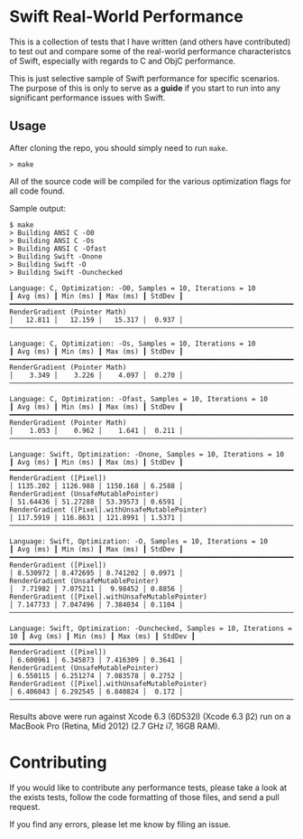 # Swift Real-World Performance

This is a collection of tests that I have written (and others have contributed) to test out and compare some
of the real-world performance characteristcs of Swift, especially with regards to C and ObjC performance.

This is just selective sample of Swift performance for specific scenarios. The purpose of this is only to
serve as a **guide** if you start to run into any significant performance issues with Swift.

## Usage

After cloning the repo, you should simply need to run `make`.

    > make

All of the source code will be compiled for the various optimization flags for all code found.

Sample output:

    $ make
    > Building ANSI C -O0
    > Building ANSI C -Os
    > Building ANSI C -Ofast
    > Building Swift -Onone
    > Building Swift -O
    > Building Swift -Ounchecked

    Language: C, Optimization: -O0, Samples = 10, Iterations = 10             ┃ Avg (ms) ┃ Min (ms) ┃ Max (ms) ┃ StdDev ┃
    ━━━━━━━━━━━━━━━━━━━━━━━━━━━━━━━━━━━━━━━━━━━━━━━━━━━━━━━━━━━━━━━━━━━━━━━━━━╇━━━━━━━━━━╇━━━━━━━━━━╇━━━━━━━━━━╇━━━━━━━━┩
    RenderGradient (Pointer Math)                                             │   12.811 │   12.159 │   15.317 │  0.937 │
    ──────────────────────────────────────────────────────────────────────────┴──────────┴──────────┴──────────┴────────┘

    Language: C, Optimization: -Os, Samples = 10, Iterations = 10             ┃ Avg (ms) ┃ Min (ms) ┃ Max (ms) ┃ StdDev ┃
    ━━━━━━━━━━━━━━━━━━━━━━━━━━━━━━━━━━━━━━━━━━━━━━━━━━━━━━━━━━━━━━━━━━━━━━━━━━╇━━━━━━━━━━╇━━━━━━━━━━╇━━━━━━━━━━╇━━━━━━━━┩
    RenderGradient (Pointer Math)                                             │    3.349 │    3.226 │    4.097 │  0.270 │
    ──────────────────────────────────────────────────────────────────────────┴──────────┴──────────┴──────────┴────────┘

    Language: C, Optimization: -Ofast, Samples = 10, Iterations = 10          ┃ Avg (ms) ┃ Min (ms) ┃ Max (ms) ┃ StdDev ┃
    ━━━━━━━━━━━━━━━━━━━━━━━━━━━━━━━━━━━━━━━━━━━━━━━━━━━━━━━━━━━━━━━━━━━━━━━━━━╇━━━━━━━━━━╇━━━━━━━━━━╇━━━━━━━━━━╇━━━━━━━━┩
    RenderGradient (Pointer Math)                                             │    1.053 │    0.962 │    1.641 │  0.211 │
    ──────────────────────────────────────────────────────────────────────────┴──────────┴──────────┴──────────┴────────┘

    Language: Swift, Optimization: -Onone, Samples = 10, Iterations = 10      ┃ Avg (ms) ┃ Min (ms) ┃ Max (ms) ┃ StdDev ┃
    ━━━━━━━━━━━━━━━━━━━━━━━━━━━━━━━━━━━━━━━━━━━━━━━━━━━━━━━━━━━━━━━━━━━━━━━━━━╇━━━━━━━━━━╇━━━━━━━━━━╇━━━━━━━━━━╇━━━━━━━━┩
    RenderGradient ([Pixel])                                                  │ 1135.202 │ 1126.988 │ 1150.168 │ 6.2588 │
    RenderGradient (UnsafeMutablePointer)                                     │ 51.64436 │ 51.27288 │ 53.39573 │ 0.6591 │
    RenderGradient ([Pixel].withUnsafeMutablePointer)                         │ 117.5919 │ 116.8631 │ 121.8991 │ 1.5371 │
    ──────────────────────────────────────────────────────────────────────────┴──────────┴──────────┴──────────┴────────┘

    Language: Swift, Optimization: -O, Samples = 10, Iterations = 10          ┃ Avg (ms) ┃ Min (ms) ┃ Max (ms) ┃ StdDev ┃
    ━━━━━━━━━━━━━━━━━━━━━━━━━━━━━━━━━━━━━━━━━━━━━━━━━━━━━━━━━━━━━━━━━━━━━━━━━━╇━━━━━━━━━━╇━━━━━━━━━━╇━━━━━━━━━━╇━━━━━━━━┩
    RenderGradient ([Pixel])                                                  │ 8.530972 │ 8.472695 │ 8.741202 │ 0.0971 │
    RenderGradient (UnsafeMutablePointer)                                     │  7.71982 │ 7.075211 │  9.98452 │ 0.8856 │
    RenderGradient ([Pixel].withUnsafeMutablePointer)                         │ 7.147733 │ 7.047496 │ 7.384034 │ 0.1104 │
    ──────────────────────────────────────────────────────────────────────────┴──────────┴──────────┴──────────┴────────┘

    Language: Swift, Optimization: -Ounchecked, Samples = 10, Iterations = 10 ┃ Avg (ms) ┃ Min (ms) ┃ Max (ms) ┃ StdDev ┃
    ━━━━━━━━━━━━━━━━━━━━━━━━━━━━━━━━━━━━━━━━━━━━━━━━━━━━━━━━━━━━━━━━━━━━━━━━━━╇━━━━━━━━━━╇━━━━━━━━━━╇━━━━━━━━━━╇━━━━━━━━┩
    RenderGradient ([Pixel])                                                  │ 6.600961 │ 6.345873 │ 7.416309 │ 0.3641 │
    RenderGradient (UnsafeMutablePointer)                                     │ 6.550115 │ 6.251274 │ 7.083578 │ 0.2752 │
    RenderGradient ([Pixel].withUnsafeMutablePointer)                         │ 6.406043 │ 6.292545 │ 6.840824 │  0.172 │
    ──────────────────────────────────────────────────────────────────────────┴──────────┴──────────┴──────────┴────────┘

Results above were run against Xcode 6.3 (6D532l) (Xcode 6.3 β2) run on a MacBook Pro (Retina, Mid 2012)
(2.7 GHz i7, 16GB RAM).

# Contributing

If you would like to contribute any performance tests, please take a look at the exists tests, follow the
code formatting of those files, and send a pull request.

If you find any errors, please let me know by filing an issue.
